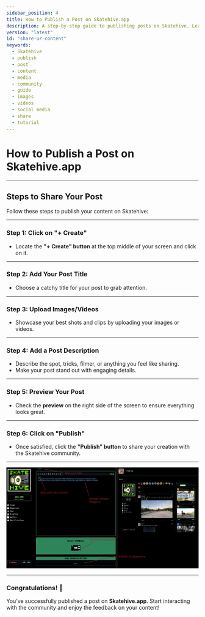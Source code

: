 ```yaml
---
sidebar_position: 4
title: How to Publish a Post on Skatehive.app
description: A step-by-step guide to publishing posts on Skatehive. Learn how to create, upload media, add descriptions, and share your content with the Skatehive community.
version: "latest"
id: "share-ur-content"
keywords:
  - Skatehive
  - publish
  - post
  - content
  - media
  - community
  - guide
  - images
  - videos
  - social media
  - share
  - tutorial
---
```


# How to Publish a Post on Skatehive.app

---

## Steps to Share Your Post

Follow these steps to publish your content on Skatehive:

---

### Step 1: Click on "+ Create"

- Locate the **"+ Create" button** at the top middle of your screen and click on it.

---

### Step 2: Add Your Post Title

- Choose a catchy title for your post to grab attention.

---

### Step 3: Upload Images/Videos

- Showcase your best shots and clips by uploading your images or videos.

---

### Step 4: Add a Post Description

- Describe the spot, tricks, filmer, or anything you feel like sharing.  
- Make your post stand out with engaging details.

---

### Step 5: Preview Your Post

- Check the **preview** on the right side of the screen to ensure everything looks great.

---

### Step 6: Click on "Publish"

- Once satisfied, click the **"Publish" button** to share your creation with the Skatehive community.

---

![Publish Post](../../../../src/assets/Tuto--basic/1.png)

---

### Congratulations! 🎉  

You’ve successfully published a post on **Skatehive.app**. Start interacting with the community and enjoy the feedback on your content!
